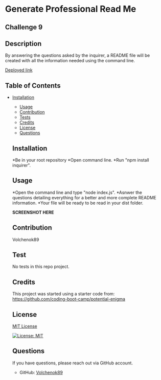 # Generate Professional Read Me
## Challenge 9
 

  ## Description
  
  By answering the questions asked by the inquirer, a README file will be created with all the information needed using the command line.
  

  [Deployed link](https://github.com/Volchenok89/GenerateProfessionalReadMe)

  ## Table of Contents
* [Installation](#installation)
  * [Usage](#usage)
  * [Contribution](#contribution)
  * [Tests](#tests)
  * [Credits](#credits)
  * [License](#license)
  * [Questions](#questions)

  ## Installation
  
  *Be in your root repository
  *Open command line.
  *Run "npm install inquirer".
  

  ## Usage
  
  *Open the command line and type "node index.js".
  *Asnwer the questions detailing everything for a better and more complete README information.
  *Your file will be ready to be read in your dist folder.
  
  
  ******SCREENSHOT HERE******

  ## Contribution
  Volchenok89


  ## Test
  No tests in this repo project.
 
  ## Credits
  This project was started using a starter code from: https://github.com/coding-boot-camp/potential-enigma
 
  ## License
  [MIT License](https://choosealicense.com/licenses/mit/)
  
  [![License: MIT](https://img.shields.io/badge/License-MIT-yellow.svg)](https://opensource.org/licenses/MIT) 

  ## Questions
  If you have questions, please reach out via GitHub account.
  * GitHub: [Volchenok89](https://github.com/Volchenok89)
 
